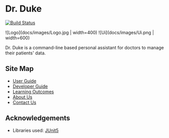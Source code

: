 # Dr. Duke

[![Build Status](https://travis-ci.org/AY1920S1-CS2113-T14-1/main.svg?branch=master)](https://travis-ci.org/AY1920S1-CS2113-T14-1/main)

![Logo](docs/images/Logo.jpg | width=400)
![Ui](docs/images/Ui.png | width=600)

Dr. Duke is a command-line based personal assistant for doctors to manage their patients' data.

## Site Map
* [User Guide](docs/UserGuide.adoc)
* [Developer Guide](docs/DeveloperGuide.adoc)
* [Learning Outcomes](docs/LearningOutcomes.adoc)
* [About Us](docs/AboutUs.adoc)
* [Contact Us](docs/ContactUs.adoc)

## Acknowledgements
* Libraries used: [JUnit5](https://github.com/junit-team/junit5)